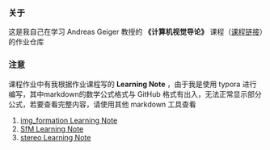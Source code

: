 ### 关于

这是我自己在学习 Andreas Geiger 教授的 **《计算机视觉导论》** 课程（[课程链接](https://uni-tuebingen.de/fakultaeten/mathematisch-naturwissenschaftliche-fakultaet/fachbereiche/informatik/lehrstuehle/autonomous-vision/lectures/computer-vision/)）的作业仓库

### 注意

课程作业中有我根据作业课程写的 **Learning Note** ，由于我是使用 typora 进行编写，其中markdown的数学公式格式与 GitHub 格式有出入，无法正常显示部分公式，若要查看完整内容，请使用其他 markdown 工具查看

1. [img_formation Learning Note](https://github.com/PLUS-WAVE/3D_CV-Course-Exercise/blob/main/ex1/Learning%20Note.md)
2. [SfM Learning Note](https://github.com/PLUS-WAVE/3D_CV-Course-Exercise/blob/main/ex2/sfm/Learning%20Note.md)
3. [stereo Learning Note](https://github.com/PLUS-WAVE/3D_CV-Course-Exercise/blob/main/ex2/stereo/Learning%20Note.md)

